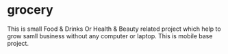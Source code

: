 # grocery
This is small Food &amp; Drinks Or Health &amp; Beauty related project which help to grow samll business without any computer or laptop. This is mobile base project.
